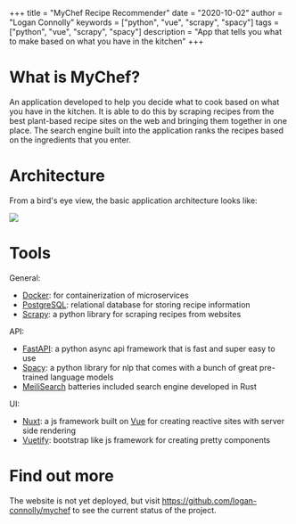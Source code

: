 +++
title = "MyChef Recipe Recommender"
date = "2020-10-02"
author = "Logan Connolly"
keywords = ["python", "vue", "scrapy", "spacy"]
tags = ["python", "vue", "scrapy", "spacy"]
description = "App that tells you what to make based on what you have in the kitchen"
+++

# What is MyChef?

An application developed to help you decide what to cook based on what you have in the kitchen. It is able to do this by scraping recipes from the best plant-based recipe sites on the web and bringing them together in one place. The search engine built into the application ranks the recipes based on the ingredients that you enter.

# Architecture

From a bird's eye view, the basic application architecture looks like:

![](/img/mychef_overview/basic_architecture.png)

# Tools

General:

- [Docker](https://www.docker.com/): for containerization of microservices
- [PostgreSQL](https://www.postgresql.org/): relational database for storing recipe information
- [Scrapy](https://scrapy.org/): a python library for scraping recipes from websites

API:

- [FastAPI](https://fastapi.tiangolo.com/): a python async api framework that is fast and super easy to use
- [Spacy](https://spacy.io/): a python library for nlp that comes with a bunch of great pre-trained language models
- [MeiliSearch](https://docs.meilisearch.com/) batteries included search engine developed in Rust

UI:

- [Nuxt](https://nuxtjs.org/): a js framework built on [Vue](https://vuejs.org/) for creating reactive sites with server side rendering
- [Vuetify](https://vuetifyjs.com/en/): bootstrap like js framework for creating pretty components

# Find out more

The website is not yet deployed, but visit https://github.com/logan-connolly/mychef to see the current status of the project.
